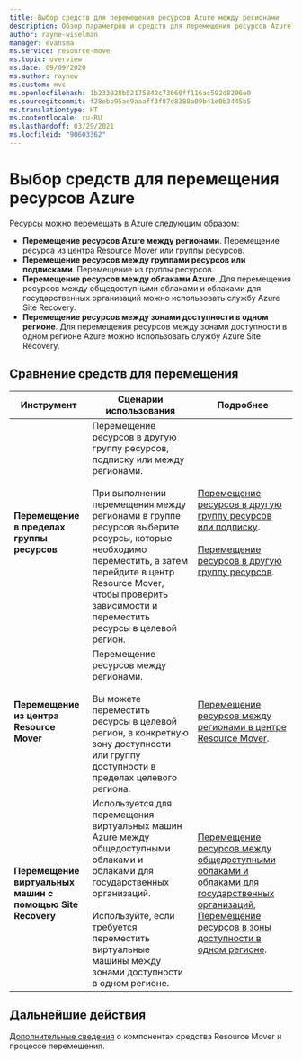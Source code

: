 ```yaml
---
title: Выбор средств для перемещения ресурсов Azure между регионами
description: Обзор параметров и средств для перемещения ресурсов Azure между регионами
author: rayne-wiselman
manager: evansma
ms.service: resource-move
ms.topic: overview
ms.date: 09/09/2020
ms.author: raynew
ms.custom: mvc
ms.openlocfilehash: 1b233028b52175842c73660ff116ac592d8296e0
ms.sourcegitcommit: f28ebb95ae9aaaff3f87d8388a09b41e0b3445b5
ms.translationtype: HT
ms.contentlocale: ru-RU
ms.lasthandoff: 03/29/2021
ms.locfileid: "90603362"
---
```

# <a name="choose-a-tool-for-moving-azure-resources"></a>Выбор средств для перемещения ресурсов Azure

Ресурсы можно перемещать в Azure следующим образом:

- **Перемещение ресурсов Azure между регионами**. Перемещение ресурса из центра Resource Mover или группы ресурсов. 
- **Перемещение ресурсов между группами ресурсов или подписками**. Перемещение из группы ресурсов. 
- **Перемещение ресурсов между облаками Azure**. Для перемещения ресурсов между общедоступными облаками и облаками для государственных организаций можно использовать службу Azure Site Recovery.
- **Перемещение ресурсов между зонами доступности в одном регионе**. Для перемещения ресурсов между зонами доступности в одном регионе Azure можно использовать службу Azure Site Recovery.


## <a name="compare-move-tools"></a>Сравнение средств для перемещения

**Инструмент** | **Сценарии использования** | **Подробнее** 
--- | --- | ---
**Перемещение в пределах группы ресурсов** | Перемещение ресурсов в другую группу ресурсов, подписку или между регионами.<br/><br/> При выполнении перемещения между регионами в группе ресурсов выберите ресурсы, которые необходимо переместить, а затем перейдите в центр Resource Mover, чтобы проверить зависимости и переместить ресурсы в целевой регион. | [Перемещение ресурсов в другую группу ресурсов или подписку](../azure-resource-manager/management/move-resource-group-and-subscription.md).<br/><br/> [Перемещение ресурсов в другую группу ресурсов](move-region-within-resource-group.md).
**Перемещение из центра Resource Mover** | Перемещение ресурсов между регионами. <br/><br/> Вы можете переместить ресурсы в целевой регион, в конкретную зону доступности или группу доступности в пределах целевого региона. | [Перемещение ресурсов между регионами в центре Resource Mover]().
**Перемещение виртуальных машин с помощью Site Recovery** | Используется для перемещения виртуальных машин Azure между общедоступными облаками и облаками для государственных организаций.<br/><br/> Используйте, если требуется переместить виртуальные машины между зонами доступности в одном регионе. |[Перемещение ресурсов между общедоступными облаками и облаками для государственных организаций](../site-recovery/region-move-cross-geos.md), [Перемещение ресурсов в зоны доступности в одном регионе](../site-recovery/azure-to-azure-how-to-enable-zone-to-zone-disaster-recovery.md).

## <a name="next-steps"></a>Дальнейшие действия

[Дополнительные сведения](about-move-process.md) о компонентах средства Resource Mover и процессе перемещения.
